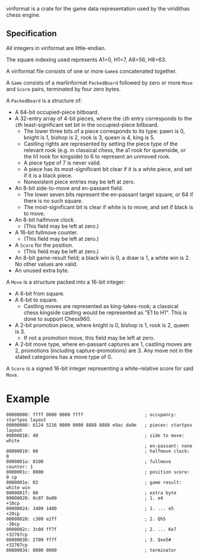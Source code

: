 viriformat is a crate for the game data representation used by the viridithas chess engine.

## Specification

All integers in viriformat are little-endian.

The square indexing used represents A1=0, H1=7, A8=56, H8=63.

A viriformat file consists of one or more `Game`s concatenated together.

A `Game` consists of a marlinformat `PackedBoard` followed by zero or more `Move` and `Score` pairs, terminated by four zero bytes.

A `PackedBoard` is a structure of:
- A 64-bit occupied-piece bitboard.
- A 32-entry array of 4-bit pieces, where the `i`th entry corresponds to the `i`th least-significant set bit in the occupied-piece bitboard.
  - The lower three bits of a piece corresponds to its type: pawn is 0, knight is 1, bishop is 2, rook is 3, queen is 4, king is 5.
  - Castling rights are represented by setting the piece type of the relevant rook (e.g. in classical chess, the a1 rook for queenside, or the h1 rook for kingside) to 6 to represent an unmoved rook.
  - A piece type of 7 is never valid.
  - A piece has its most-significant bit clear if it is a white piece, and set if it is a black piece.
  - Nonexistent piece entries may be left at zero.
- An 8-bit side-to-move and en-passant field.
  - The lower seven bits represent the en-passant target square, or 64 if there is no such square.
  - The most-significant bit is clear if white is to move, and set if black is to move.
- An 8-bit halfmove clock.
  - (This field may be left at zero.)
- A 16-bit fullmove counter.
  - (This field may be left at zero.)
- A `Score` for the position.
  - (This field may be left at zero.)
- An 8-bit game-result field; a black win is 0, a draw is 1, a white win is 2. No other values are valid.
- An unused extra byte.

A `Move` is a structure packed into a 16-bit integer:
- A 6-bit from square.
- A 6-bit to square.
  - Castling moves are represented as king-takes-rook; a classical chess kingside castling would be represented as "E1 to H1". This is done to support Chess960.
- A 2-bit promotion piece, where knight is 0, bishop is 1, rook is 2, queen is 3.
  - If not a promotion move, this field may be left at zero.
- A 2-bit move type, where en-passant captures are 1, castling moves are 2, promotions (including capture-promotions) are 3. Any move not in the stated categories has a move type of 0.

A `Score` is a signed 16-bit integer representing a white-relative score for said `Move`.

# Example

```
00000000: ffff 0000 0000 ffff                       ; occupancy: startpos layout
00000008: 6124 5216 0000 0000 8888 8888 e9ac da9e   ; pieces: startpos layout
00000018: 40                                        ; side to move: white
                                                    ; en-passant: none
00000019: 00                                        ; halfmove clock: 0
0000001a: 0100                                      ; fullmove counter: 1
0000001c: 0000                                      ; position score: 0 cp
0000001e: 02                                        ; game result: white win
0000001f: 00                                        ; extra byte
00000020: 0c07 0a00                                 ; 1. e4       +10cp
00000024: 3409 1400                                 ; 1. ... e5   +20cp
00000028: c309 e2ff                                 ; 2. Qh5      -30cp
0000002c: 3c0d ff7f                                 ; 2. ... Ke7  +32767cp
00000030: 2709 ff7f                                 ; 3. Qxe5#    +32767cp
00000034: 0000 0000                                 ; terminator
```
